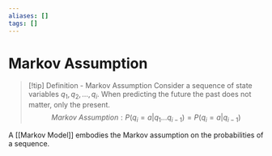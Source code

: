 ```yaml
---
aliases: []
tags: []
---
```


# Markov Assumption

>[!tip] Definition - Markov Assumption
>Consider a sequence of state variables $q_{1},q_{2},\dots,q_{i}$. When predicting the future the past does not matter, only the present.
>$$
>Markov \ Assumption: P(q_{i}=a|q_{1}\dots q_{i-1}) = P(q_{i}=a|q_{i-1})
$$

A [[Markov Model]] embodies the Markov assumption on the probabilities of a sequence.
